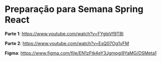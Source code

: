 # Preparação para Semana Spring React

**Parte 1**: <https://www.youtube.com/watch?v=FYgIpVf9TBI>

**Parte 2**: <https://www.youtube.com/watch?v=EsQ07Og1yFM>

**Figma**: <https://www.figma.com/file/EN1zFtk4eY3Jgmpgi9YaMG/DSMeta1>

